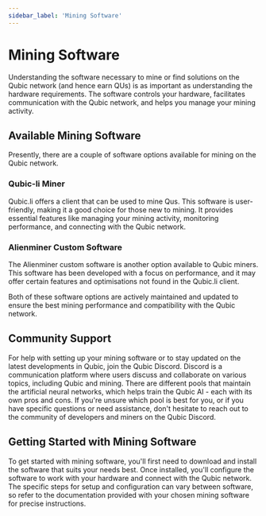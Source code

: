 ```yaml
---
sidebar_label: 'Mining Software'
---
```


# Mining Software

Understanding the software necessary to mine or find solutions on the Qubic network (and hence earn QUs) is as important as understanding the hardware requirements. The software controls your hardware, facilitates communication with the Qubic network, and helps you manage your mining activity.

## Available Mining Software

Presently, there are a couple of software options available for mining on the Qubic network.

### Qubic-li Miner
Qubic.li offers a client that can be used to mine Qus. This software is user-friendly, making it a good choice for those new to mining. It provides essential features like managing your mining activity, monitoring performance, and connecting with the Qubic network.

### Alienminer Custom Software
The Alienminer custom software is another option available to Qubic miners. This software has been developed with a focus on performance, and it may offer certain features and optimisations not found in the Qubic.li client.

Both of these software options are actively maintained and updated to ensure the best mining performance and compatibility with the Qubic network.

## Community Support
For help with setting up your mining software or to stay updated on the latest developments in Qubic, join the Qubic Discord. Discord is a communication platform where users discuss and collaborate on various topics, including Qubic and mining. There are different pools that maintain the artificial neural networks, which helps train the Qubic AI - each with its own pros and cons. If you're unsure which pool is best for you, or if you have specific questions or need assistance, don't hesitate to reach out to the community of developers and miners on the Qubic Discord.

## Getting Started with Mining Software

To get started with mining software, you'll first need to download and install the software that suits your needs best. Once installed, you'll configure the software to work with your hardware and connect with the Qubic network. The specific steps for setup and configuration can vary between software, so refer to the documentation provided with your chosen mining software for precise instructions.
